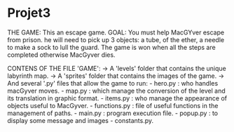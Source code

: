 # Projet3

THE GAME:
    This an escape game.
    GOAL: 
    You must help MacGYver escape from prison.
    he will need to pick up 3 objects: a tube, of the ether, a needle to make a sock to lull the guard.
    The game is won when all the steps are completed otherwise MacGyver dies.

CONTENS OF THE FILE 'GAME':
    -> A 'levels' folder that contains the unique labyrinth map.
    -> A 'sprites' folder that contains the images of the game.
    -> And several '.py' files that allow the game to run:
        - hero.py : who handles macGyver moves.
        - map.py : which manage the conversion of the level and its translation in graphic format.
        - items.py : who manage the appearance of objects useful to MacGyver.
        - functions.py : file of useful functions in the management of paths.
        - main.py : program execution file.
        - popup.py : to display some message and images
        - constants.py.

